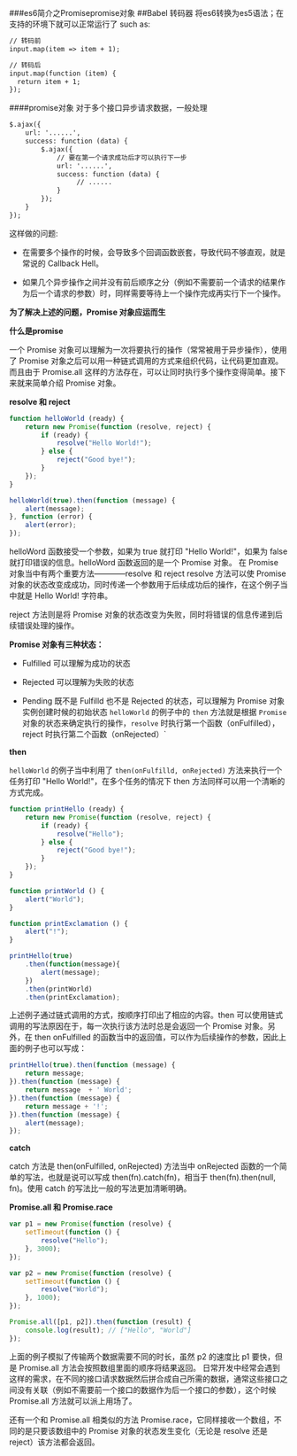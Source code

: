 ###es6简介之Promisepromise对象
##Babel 转码器
将es6转换为es5语法；在支持的环境下就可以正常运行了
such as:
```html
// 转码前
input.map(item => item + 1);

// 转码后
input.map(function (item) {
  return item + 1;
});
```

####promise对象
对于多个接口异步请求数据，一般处理
```html
$.ajax({
    url: '......',
    success: function (data) {
        $.ajax({
            // 要在第一个请求成功后才可以执行下一步
            url: '......',
            success: function (data) {
                 // ......
            }
        });
    }
});
```
这样做的问题:
+  在需要多个操作的时候，会导致多个回调函数嵌套，导致代码不够直观，就是常说的 Callback Hell。

+  如果几个异步操作之间并没有前后顺序之分（例如不需要前一个请求的结果作为后一个请求的参数）时，同样需要等待上一个操作完成再实行下一个操作。

**为了解决上述的问题，Promise 对象应运而生**

**什么是promise**

一个 Promise 对象可以理解为一次将要执行的操作（常常被用于异步操作），使用了 Promise 对象之后可以用一种链式调用的方式来组织代码，让代码更加直观。而且由于 Promise.all 这样的方法存在，可以让同时执行多个操作变得简单。接下来就来简单介绍 Promise 对象。

**resolve 和 reject**
```js
function helloWorld (ready) {
    return new Promise(function (resolve, reject) {
        if (ready) {
            resolve("Hello World!");
        } else {
            reject("Good bye!");
        }
    });
}

helloWorld(true).then(function (message) {
    alert(message);
}, function (error) {
    alert(error);
});
```
helloWord 函数接受一个参数，如果为 true 就打印 "Hello World!"，如果为 false 就打印错误的信息。helloWord 函数返回的是一个 Promise 对象。
在 Promise 对象当中有两个重要方法————resolve 和 reject
resolve 方法可以使 Promise 对象的状态改变成成功，同时传递一个参数用于后续成功后的操作，在这个例子当中就是 Hello World! 字符串。

reject 方法则是将 Promise 对象的状态改变为失败，同时将错误的信息传递到后续错误处理的操作。

**Promise 对象有三种状态：**

+ Fulfilled 可以理解为成功的状态

+ Rejected 可以理解为失败的状态

+ Pending 既不是 Fulfilld 也不是 Rejected 的状态，可以理解为 Promise 对象实例创建时候的初始状态
`helloWorld` 的例子中的 `then` 方法就是根据 `Promise` 对象的状态来确定执行的操作，`resolve` 时执行第一个函数（onFulfilled），reject 时执行第二个函数（onRejected）`

**then**

`helloWorld` 的例子当中利用了 `then(onFulfilld, onRejected)` 方法来执行一个任务打印 "Hello World!"，在多个任务的情况下 then 方法同样可以用一个清晰的方式完成。
```js
function printHello (ready) {
    return new Promise(function (resolve, reject) {
        if (ready) {
            resolve("Hello");
        } else {
            reject("Good bye!");
        }
    });
}

function printWorld () {
    alert("World");
}

function printExclamation () {
    alert("!");
}

printHello(true)
    .then(function(message){
        alert(message);
    })
    .then(printWorld)
    .then(printExclamation);
```

上述例子通过链式调用的方式，按顺序打印出了相应的内容。then 可以使用链式调用的写法原因在于，每一次执行该方法时总是会返回一个 Promise 对象。另外，在 then onFulfilled 的函数当中的返回值，可以作为后续操作的参数，因此上面的例子也可以写成：

```js
printHello(true).then(function (message) {
    return message;
}).then(function (message) {
    return message  + ' World';
}).then(function (message) {
    return message + '!';
}).then(function (message) {
    alert(message);
});
```
**catch**

catch 方法是 then(onFulfilled, onRejected) 方法当中 onRejected 函数的一个简单的写法，也就是说可以写成 then(fn).catch(fn)，相当于 then(fn).then(null, fn)。使用 catch 的写法比一般的写法更加清晰明确。

**Promise.all 和 Promise.race**
```js
var p1 = new Promise(function (resolve) {
    setTimeout(function () {
        resolve("Hello");
    }, 3000);
});

var p2 = new Promise(function (resolve) {
    setTimeout(function () {
        resolve("World");
    }, 1000);
});

Promise.all([p1, p2]).then(function (result) {
    console.log(result); // ["Hello", "World"]
});
```

上面的例子模拟了传输两个数据需要不同的时长，虽然 p2 的速度比 p1 要快，但是 Promise.all 方法会按照数组里面的顺序将结果返回。
日常开发中经常会遇到这样的需求，在不同的接口请求数据然后拼合成自己所需的数据，通常这些接口之间没有关联（例如不需要前一个接口的数据作为后一个接口的参数），这个时候 Promise.all 方法就可以派上用场了。

还有一个和 Promise.all 相类似的方法 Promise.race，它同样接收一个数组，不同的是只要该数组中的 Promise 对象的状态发生变化（无论是 resolve 还是 reject）该方法都会返回。